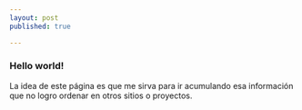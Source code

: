```yaml
---
layout: post
published: true

---
```


### Hello world!

La idea de este página es que me sirva para ir acumulando esa información que no logro ordenar en otros sitios o proyectos.

